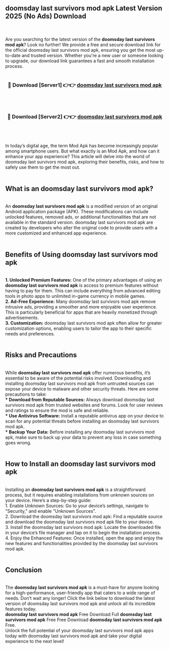 ## doomsday last survivors mod apk Latest Version 2025 (No Ads) Download
<br><br>
Are you searching for the latest version of the <strong>doomsday last survivors mod apk</strong>? Look no further! We provide a free and secure download link for the official doomsday last survivors mod apk, ensuring you get the most up-to-date and trusted version. Whether you're a new user or someone looking to upgrade, our download link guarantees a fast and smooth installation process.
<br>
<br>
<div align="center">
<h3>🔴 Download [Server1] 👉👉 <a href="https://modyolo.store/doomsday_last_survivors_mod_apk">doomsday last survivors mod apk</a></h3><br>
<br>
<h3>🔴 Download [Server2] 👉👉 <a href="https://modyolo.store/doomsday_last_survivors_mod_apk">doomsday last survivors mod apk</a></h3><br>
</div>
<br>
<br>
In today’s digital age, the term Mod Apk has become increasingly popular among smartphone users. But what exactly is an Mod Apk, and how can it enhance your app experience? This article will delve into the world of doomsday last survivors mod apk, exploring their benefits, risks, and how to safely use them to get the most out.
<br>
<br>
<h2>What is an doomsday last survivors mod apk?</h2>
<br>
An <strong>doomsday last survivors mod apk</strong> is a modified version of an original Android application package (APK). These modifications can include unlocked features, removed ads, or additional functionalities that are not available in the standard version. doomsday last survivors mod apk are created by developers who alter the original code to provide users with a more customized and enhanced app experience.
<br>
<br>
<h2>Benefits of Using doomsday last survivors mod apk</h2>
<br>
<strong> 1. Unlocked Premium Features:</strong> One of the primary advantages of using an <strong>doomsday last survivors mod apk</strong> is access to premium features without having to pay for them. This can include everything from advanced editing tools in photo apps to unlimited in-game currency in mobile games.
<br>
<strong> 2. Ad-Free Experience:</strong> Many doomsday last survivors mod apk remove intrusive ads, providing a smoother and more enjoyable user experience. This is particularly beneficial for apps that are heavily monetized through advertisements.
<br>
<strong> 3. Customization:</strong> doomsday last survivors mod apk often allow for greater customization options, enabling users to tailor the app to their specific needs and preferences.
<br>
<br>
<h2>Risks and Precautions</h2>
<br>
While <strong>doomsday last survivors mod apk</strong> offer numerous benefits, it’s essential to be aware of the potential risks involved. Downloading and installing doomsday last survivors mod apk from untrusted sources can expose your device to malware and other security threats. Here are some precautions to take:
<br>
<strong> * Download from Reputable Sources:</strong> Always download doomsday last survivors mod apk from trusted websites and forums. Look for user reviews and ratings to ensure the mod is safe and reliable.
<br>
<strong> * Use Antivirus Software:</strong> Install a reputable antivirus app on your device to scan for any potential threats before installing an doomsday last survivors mod apk.
<br>
<strong> * Backup Your Data:</strong> Before installing any doomsday last survivors mod apk, make sure to back up your data to prevent any loss in case something goes wrong.
<br>
<br>
<h2>How to Install an doomsday last survivors mod apk</h2>
<br>
Installing an <strong>doomsday last survivors mod apk</strong> is a straightforward process, but it requires enabling installations from unknown sources on your device. Here’s a step-by-step guide:
<br>
 1. Enable Unknown Sources: Go to your device’s settings, navigate to "Security," and enable "Unknown Sources".
<br>
 2. Download the doomsday last survivors mod apk: Find a reputable source and download the doomsday last survivors mod apk file to your device.
<br>
 3. Install the doomsday last survivors mod apk: Locate the downloaded file in your device’s file manager and tap on it to begin the installation process.
<br>
 4. Enjoy the Enhanced Features: Once installed, open the app and enjoy the new features and functionalities provided by the doomsday last survivors mod apk.
<br>
<br>
<h2><strong>Conclusion</strong></h2>
<br>
The <strong>doomsday last survivors mod apk</strong> is a must-have for anyone looking for a high-performance, user-friendly app that caters to a wide range of needs. Don’t wait any longer! Click the link below to download the latest version of doomsday last survivors mod apk and unlock all its incredible features today.
<br>
<strong>doomsday last survivors mod apk</strong> Free Download Full <strong>doomsday last survivors mod apk</strong> Free Free Download <strong>doomsday last survivors mod apk</strong> Free.
<br>
Unlock the full potential of your doomsday last survivors mod apk apps today with doomsday last survivors mod apk and take your digital experience to the next level!

